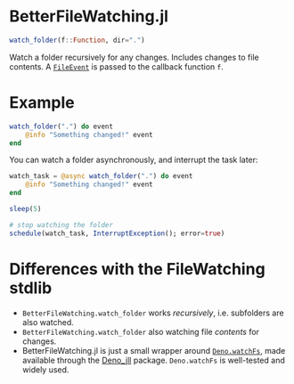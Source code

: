 # BetterFileWatching.jl

```julia
watch_folder(f::Function, dir=".")
```

Watch a folder recursively for any changes. Includes changes to file contents. A [`FileEvent`](@ref) is passed to the callback function `f`.

# Example

```julia
watch_folder(".") do event
    @info "Something changed!" event
end
```

You can watch a folder asynchronously, and interrupt the task later:

```julia
watch_task = @async watch_folder(".") do event
    @info "Something changed!" event
end

sleep(5)

# stop watching the folder
schedule(watch_task, InterruptException(); error=true)
```

# Differences with the FileWatching stdlib

-   `BetterFileWatching.watch_folder` works _recursively_, i.e. subfolders are also watched.
-   `BetterFileWatching.watch_folder` also watching file _contents_ for changes.
-   BetterFileWatching.jl is just a small wrapper around [`Deno.watchFs`](https://doc.deno.land/builtin/stable#Deno.watchFs), made available through the [Deno_jll](https://github.com/JuliaBinaryWrappers/Deno_jll.jl) package. `Deno.watchFs` is well-tested and widely used.
